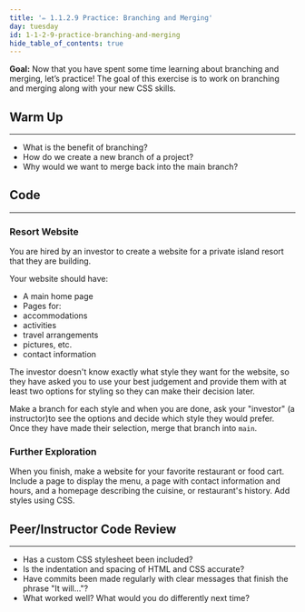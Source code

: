 ```yaml
---
title: '✏️ 1.1.2.9 Practice: Branching and Merging'
day: tuesday
id: 1-1-2-9-practice-branching-and-merging
hide_table_of_contents: true
---
```


**Goal:**  Now that you have spent some time learning about branching and merging, let’s practice! The goal of this exercise is to work on branching and merging along with your new CSS skills.

## Warm Up
---

* What is the benefit of branching?
* How do we create a new branch of a project?
* Why would we want to merge back into the main branch?

## Code
---

### Resort Website

You are hired by an investor to create a website for a private island resort that they are building.

Your website should have:

* A main home page
* Pages for:
 * accommodations
 * activities
 * travel arrangements
 * pictures, etc.
 * contact information

The investor doesn't know exactly what style they want for the website, so they have asked you to use your best judgement and provide them with at least two options for styling so they can make their decision later.

Make a branch for each style and when you are done, ask your "investor" (a instructor)to see the options and decide which style they would prefer. Once they have made their selection, merge that branch into `main`.

### Further Exploration

When you finish, make a website for your favorite restaurant or food cart. Include a page to display the menu, a page with contact information and hours, and a homepage describing the cuisine, or restaurant's history. Add styles using CSS.

## Peer/Instructor Code Review
---

* Has a custom CSS stylesheet been included?
* Is the indentation and spacing of HTML and CSS accurate?
* Have commits been made regularly with clear messages that finish the phrase "It will…"?
* What worked well? What would you do differently next time?
